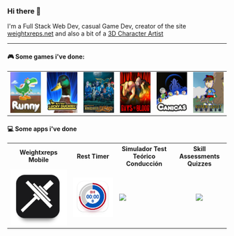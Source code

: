 ### Hi there 👋
I'm a Full Stack Web Dev, casual Game Dev, creator of the site [weightxreps.net](https://weightxreps.net/) and also a bit of a [3D Character Artist](https://www.artstation.com/bandinopla)

--- 

#### :video_game: Some games i've done:
  
<table>
    <tr>
        <td><a href="https://play.google.com/store/apps/details?id=net.weightxreps.runny" target="_blank"><img src="imgs/runny.jpg"/></a></td>
        <td><a href="https://www.youtube.com/watch?v=efibch1xEws" target="_blank"><img src="imgs/ducks.jpg"/></a></td>
        <td><a href="https://www.youtube.com/watch?v=Ub88d1hcnHA" target="_blank"><img src="imgs/magic.jpg"/></a></td>  
    <td><a href="https://www.instagram.com/p/CUf8u4DI21t/" target="_blank"><img src="imgs/dob.jpg"/></a></td> 
        <td><a href="https://youtu.be/N0xV2ZuBPDI" target="_blank"><img src="imgs/canicas.jpg"/></a></td>
        <td><a href="https://youtu.be/BKqcl3QQWEQ" target="_blank"><img src="imgs/tetris.jpg"/></a></td> 
    </tr>
</table>

#### :computer: Some apps i've done

<table background="white">
  <tr> 
    <th>Weightxreps Mobile</th>
    <th>Rest Timer</th> 
    <th>Simulador Test Teórico Conducción</th>
    <th>Skill Assessments Quizzes</th> 
    
  </tr>
  <tr>
    <td><a href="https://play.google.com/store/apps/details?id=net.weightxreps.app" target="_blank"><img src="imgs/app-wxr.jpg" width="300"/></a></td>
    <td ><a href="https://play.google.com/store/apps/details?id=net.weightxreps.resttimechronometer" target="_blank"><img src="imgs/app-contador.jpg" width="300"/></a></td> 
    <td><a href="https://bandinopla.github.io/simulador-test-de-conducir/" target="_blank"><img src="https://camo.githubusercontent.com/ea4ef41bc483e5f7f0b88a45462631854390e17dd83b477bf056907582962ec7/68747470733a2f2f676362612e6769746875622e696f2f4f62656c6973636f2f6865616465722f6865616465722d6c6f676f2e737667" /></a></td>
    <td align="center"><a href="https://bandinopla.github.io/skill-assessments-quizzes/" target="_blank"><img src="https://github.com/bandinopla/skill-assessments-quizzes/raw/main/cover.jpg" width="300"/></a></td>
     
  </tr>
 
  
</table>
<!--
- 🔭 I’m currently working on ...
- 🌱 I’m currently learning ...
- 👯 I’m looking to collaborate on ...
- 🤔 I’m looking for help with ...
- 💬 Ask me about ...
- 📫 How to reach me: ...
- 😄 Pronouns: ...
- ⚡ Fun fact: ...
-->

